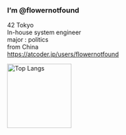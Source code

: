 ### I’m @flowernotfound</br>
42 Tokyo</br>
In-house system engineer</br>
major : politics</br>
from China</br>
https://atcoder.jp/users/flowernotfound

<img alt="Top Langs" height="150px" src="https://github-readme-stats.vercel.app/api/top-langs/?username=flowernotfound&layout=compact&count_private=true&show_icons=true&theme=tokyonight" />


<!---
flowernotfound/flowernotfound is a ✨ special ✨ repository because its `README.md` (this file) appears on your GitHub profile.
You can click the Preview link to take a look at your changes.
--->
